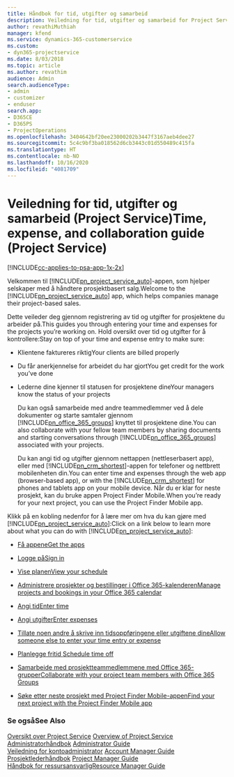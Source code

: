 ```yaml
---
title: Håndbok for tid, utgifter og samarbeid
description: Veiledning for tid, utgifter og samarbeid for Project Service
author: revathiMuthiah
manager: kfend
ms.service: dynamics-365-customerservice
ms.custom:
- dyn365-projectservice
ms.date: 8/03/2018
ms.topic: article
ms.author: revathim
audience: Admin
search.audienceType:
- admin
- customizer
- enduser
search.app:
- D365CE
- D365PS
- ProjectOperations
ms.openlocfilehash: 3404642bf20ee23000202b3447f3167aeb4dee27
ms.sourcegitcommit: 5c4c9bf3ba018562d6cb3443c01d550489c415fa
ms.translationtype: HT
ms.contentlocale: nb-NO
ms.lasthandoff: 10/16/2020
ms.locfileid: "4081709"
---
```

# <a name="time-expense-and-collaboration-guide-project-service"></a><span data-ttu-id="bfd7a-103">Veiledning for tid, utgifter og samarbeid (Project Service)</span><span class="sxs-lookup"><span data-stu-id="bfd7a-103">Time, expense, and collaboration guide (Project Service)</span></span>

[!INCLUDE[cc-applies-to-psa-app-1x-2x](../includes/cc-applies-to-psa-app-1x-2x.md)]

<span data-ttu-id="bfd7a-104">Velkommen til [!INCLUDE[pn_project_service_auto](../includes/pn-project-service-auto.md)]-appen, som hjelper selskaper med å håndtere prosjektbasert salg.</span><span class="sxs-lookup"><span data-stu-id="bfd7a-104">Welcome to the [!INCLUDE[pn_project_service_auto](../includes/pn-project-service-auto.md)] app, which helps companies manage their project-based sales.</span></span> 
  
 <span data-ttu-id="bfd7a-105">Dette veileder deg gjennom registrering av tid og utgifter for prosjektene du arbeider på.</span><span class="sxs-lookup"><span data-stu-id="bfd7a-105">This guides you through entering your time and expenses for the projects you’re working on.</span></span> <span data-ttu-id="bfd7a-106">Hold oversikt over tid og utgifter for å kontrollere:</span><span class="sxs-lookup"><span data-stu-id="bfd7a-106">Stay on top of your time and expense entry to make sure:</span></span>  
  
- <span data-ttu-id="bfd7a-107">Klientene faktureres riktig</span><span class="sxs-lookup"><span data-stu-id="bfd7a-107">Your clients are billed properly</span></span>  
  
- <span data-ttu-id="bfd7a-108">Du får anerkjennelse for arbeidet du har gjort</span><span class="sxs-lookup"><span data-stu-id="bfd7a-108">You get credit for the work you’ve done</span></span>  
  
- <span data-ttu-id="bfd7a-109">Lederne dine kjenner til statusen for prosjektene dine</span><span class="sxs-lookup"><span data-stu-id="bfd7a-109">Your managers know the status of your projects</span></span>  
  
  <span data-ttu-id="bfd7a-110">Du kan også samarbeide med andre teammedlemmer ved å dele dokumenter og starte samtaler gjennom [!INCLUDE[pn_office_365_groups](../includes/pn-office-365-groups.md)] knyttet til prosjektene dine.</span><span class="sxs-lookup"><span data-stu-id="bfd7a-110">You can also collaborate with your fellow team members by sharing documents and starting conversations through [!INCLUDE[pn_office_365_groups](../includes/pn-office-365-groups.md)] associated with your projects.</span></span>  
  
  <span data-ttu-id="bfd7a-111">Du kan angi tid og utgifter gjennom nettappen (nettleserbasert app), eller med [!INCLUDE[pn_crm_shortest](../includes/pn-crm-shortest.md)]-appen for telefoner og nettbrett mobilenheten din.</span><span class="sxs-lookup"><span data-stu-id="bfd7a-111">You can enter time and expenses through the web app (browser-based app), or with the [!INCLUDE[pn_crm_shortest](../includes/pn-crm-shortest.md)] for phones and tablets app on your mobile device.</span></span> <span data-ttu-id="bfd7a-112">Når du er klar for neste prosjekt, kan du bruke appen Project Finder Mobile.</span><span class="sxs-lookup"><span data-stu-id="bfd7a-112">When you’re ready for your next project, you can use the Project Finder Mobile app.</span></span>  
  
<span data-ttu-id="bfd7a-113">Klikk på en kobling nedenfor for å lære mer om hva du kan gjøre med [!INCLUDE[pn_project_service_auto](../includes/pn-project-service-auto.md)]:</span><span class="sxs-lookup"><span data-stu-id="bfd7a-113">Click on a link below to learn more about what you can do with [!INCLUDE[pn_project_service_auto](../includes/pn-project-service-auto.md)]:</span></span>  
  
-   [<span data-ttu-id="bfd7a-114">Få appene</span><span class="sxs-lookup"><span data-stu-id="bfd7a-114">Get the apps</span></span>](../psa/get-apps.md)  
  
-   [<span data-ttu-id="bfd7a-115">Logge på</span><span class="sxs-lookup"><span data-stu-id="bfd7a-115">Sign in</span></span>](../psa/sign-in.md)  
  
-   [<span data-ttu-id="bfd7a-116">Vise planen</span><span class="sxs-lookup"><span data-stu-id="bfd7a-116">View your schedule</span></span>](../psa/view-schedule.md)  
  
-   [<span data-ttu-id="bfd7a-117">Administrere prosjekter og bestillinger i Office 365-kalenderen</span><span class="sxs-lookup"><span data-stu-id="bfd7a-117">Manage projects and bookings in your Office 365 calendar</span></span>](../psa/manage-project-bookings-office-365-calendar.md)  
  
-   [<span data-ttu-id="bfd7a-118">Angi tid</span><span class="sxs-lookup"><span data-stu-id="bfd7a-118">Enter time</span></span>](../psa/enter-time.md)  
  
-   [<span data-ttu-id="bfd7a-119">Angi utgifter</span><span class="sxs-lookup"><span data-stu-id="bfd7a-119">Enter expenses</span></span>](../psa/enter-expenses.md)  
  
-   [<span data-ttu-id="bfd7a-120">Tillate noen andre å skrive inn tidsoppføringene eller utgiftene dine</span><span class="sxs-lookup"><span data-stu-id="bfd7a-120">Allow someone else to enter your time entry or expense</span></span>](../psa/allow-someone-else-enter-time-entry-expense.md)  
  
-   [<span data-ttu-id="bfd7a-121">Planlegge fritid </span><span class="sxs-lookup"><span data-stu-id="bfd7a-121">Schedule time off</span></span>](../psa/schedule-time-off.md)  
  
-   [<span data-ttu-id="bfd7a-122">Samarbeide med prosjektteammedlemmene med Office 365-grupper</span><span class="sxs-lookup"><span data-stu-id="bfd7a-122">Collaborate with your project team members with Office 365 Groups</span></span>](../psa/collaborate-project-team-members-office-365-groups.md)  
  
-   [<span data-ttu-id="bfd7a-123">Søke etter neste prosjekt med Project Finder Mobile-appen</span><span class="sxs-lookup"><span data-stu-id="bfd7a-123">Find your next project with the Project Finder Mobile app</span></span>](../psa/find-next-project-finder-mobile-app.md)  
  
### <a name="see-also"></a><span data-ttu-id="bfd7a-124">Se også</span><span class="sxs-lookup"><span data-stu-id="bfd7a-124">See Also</span></span>  
 <span data-ttu-id="bfd7a-125">[Oversikt over Project Service](../psa/overview.md) </span><span class="sxs-lookup"><span data-stu-id="bfd7a-125">[Overview of Project Service](../psa/overview.md) </span></span>  
 <span data-ttu-id="bfd7a-126">[Administratorhåndbok](../psa/admin-guide.md) </span><span class="sxs-lookup"><span data-stu-id="bfd7a-126">[Administrator Guide](../psa/admin-guide.md) </span></span>  
 <span data-ttu-id="bfd7a-127">[Veiledning for kontoadministrator](../psa/account-manager-guide.md) </span><span class="sxs-lookup"><span data-stu-id="bfd7a-127">[Account Manager Guide](../psa/account-manager-guide.md) </span></span>  
 <span data-ttu-id="bfd7a-128">[Prosjektlederhåndbok](../psa/project-manager-guide.md) </span><span class="sxs-lookup"><span data-stu-id="bfd7a-128">[Project Manager Guide](../psa/project-manager-guide.md) </span></span>  
 [<span data-ttu-id="bfd7a-129">Håndbok for ressursansvarlig</span><span class="sxs-lookup"><span data-stu-id="bfd7a-129">Resource Manager Guide</span></span>](../psa/resource-manager-guide.md)   
